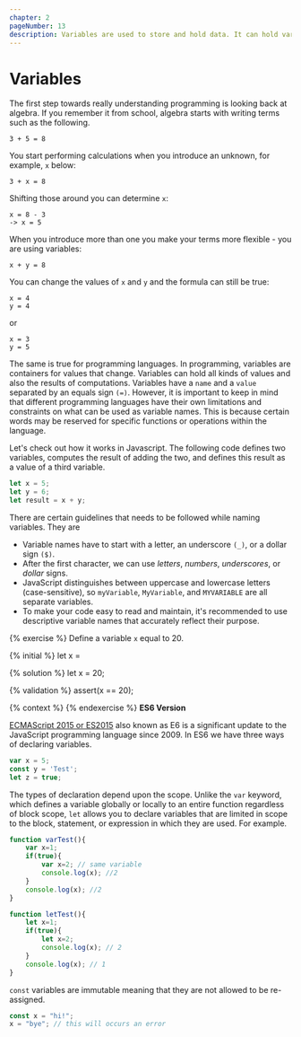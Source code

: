 ```yaml
---
chapter: 2
pageNumber: 13
description: Variables are used to store and hold data. It can hold various types of values, such as numbers, strings, booleans, objects, arrays, functions and more.
---
```


# Variables

The first step towards really understanding programming is looking back at algebra. If you remember it from school, algebra starts with writing terms such as the following.

```
3 + 5 = 8
```

You start performing calculations when you introduce an unknown, for example, `x` below:

```
3 + x = 8
```

Shifting those around you can determine `x`:

```
x = 8 - 3
-> x = 5
```

When you introduce more than one you make your terms more flexible - you are using variables:

```
x + y = 8
```

You can change the values of `x` and `y` and the formula can still be true:

```
x = 4
y = 4
```

or

```
x = 3
y = 5
```

The same is true for programming languages. In programming, variables are containers for values that change. Variables can hold all kinds of values and also the results of computations. Variables have a `name` and a `value` separated by an equals sign `(=)`. However, it is important to keep in mind that different programming languages have their own limitations and constraints on what can be used as variable names. This is because certain words may be reserved for specific functions or operations within the language.

Let's check out how it works in Javascript. The following code defines two variables, computes the result of adding the two, and defines this result as a value of a third variable.

```javascript
let x = 5;
let y = 6;
let result = x + y;
```

There are certain guidelines that needs to be followed while  naming variables. They are

- Variable names have to start with a letter, an underscore `(_)`, or a dollar sign `($)`.
- After the first character, we can use _letters_, _numbers_, _underscores_, or _dollar_ signs.
- JavaScript distinguishes between uppercase and lowercase letters (case-sensitive), so `myVariable`, `MyVariable`, and `MYVARIABLE` are all separate variables.
- To make your code easy to read and maintain, it's recommended to use descriptive variable names that accurately reflect their purpose.

{% exercise %}
Define a variable `x` equal to 20.

{% initial %}
let x =

{% solution %}
let x = 20;

{% validation %}
assert(x == 20);

{% context %}
{% endexercise %}
**ES6 Version**

[ECMAScript 2015 or ES2015](https://262.ecma-international.org/6.0/) also known as E6  is a significant update to the JavaScript programming language since 2009. In ES6 we have three ways of declaring variables.&#x20;

```javascript
var x = 5;
const y = 'Test';
let z = true;
```

The types of declaration depend upon the scope. Unlike the `var` keyword, which defines a variable globally or locally to an entire function regardless of block scope, `let` allows you to declare variables that are limited in scope to the block, statement, or expression in which they are used. For example.

```javascript
function varTest(){
    var x=1;
    if(true){
        var x=2; // same variable
        console.log(x); //2
    }
    console.log(x); //2
}

function letTest(){
    let x=1;
    if(true){
        let x=2;
        console.log(x); // 2
    }
    console.log(x); // 1
}
```

`const` variables are immutable meaning that they are not allowed to be re-assigned.

```javascript
const x = "hi!";
x = "bye"; // this will occurs an error 
```
